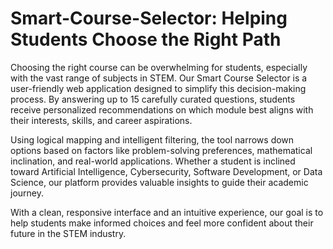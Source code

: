 # Smart-Course-Selector: Helping Students Choose the Right Path

Choosing the right course can be overwhelming for students, especially with the vast range of subjects in STEM. Our Smart Course Selector is a user-friendly web application designed to simplify this decision-making process. By answering up to 15 carefully curated questions, students receive personalized recommendations on which module best aligns with their interests, skills, and career aspirations.

Using logical mapping and intelligent filtering, the tool narrows down options based on factors like problem-solving preferences, mathematical inclination, and real-world applications. Whether a student is inclined toward Artificial Intelligence, Cybersecurity, Software Development, or Data Science, our platform provides valuable insights to guide their academic journey.

With a clean, responsive interface and an intuitive experience, our goal is to help students make informed choices and feel more confident about their future in the STEM industry.

